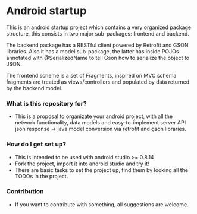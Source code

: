 # Android startup #

This is an android startup project which contains a very organized package structure, this consists in two major sub-packages: frontend and backend.

The backend package has a RESTful client powered by Retrofit and GSON libraries. Also it has a model sub-package, the latter has inside POJOs annotated with @SerializedName to tell Gson how to serialize the object to JSON.

The frontend scheme is a set of Fragments, inspired on MVC schema fragments are treated as views/controllers and populated by data returned by the backend model.

### What is this repository for? ###

* This is a proposal to organizate your android project, with all the network functionality, data models and easy-to-implement server API json response -> java model conversion via retrofit and gson libraries.

### How do I get set up? ###

* This is intended to be used with android studio >= 0.8.14
* Fork the project, import it into android studio and try it!
* There are basic tasks to set the project up, find them by looking all the TODOs in the project.

### Contribution ###

* If you want to contribute with something, all suggestions are welcome.
